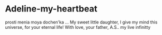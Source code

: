 # Adeline-my-heartbeat
prosti menia moya dochen'ka ... 
My sweet little daughter, I give my mind this universe, for your eternal life! With love, your father, A.S..
my live infinitty 
